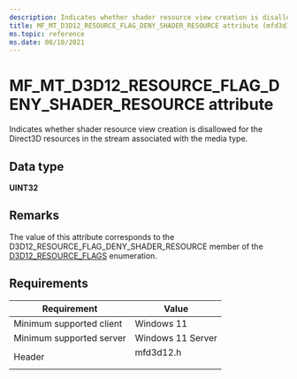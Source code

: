 ```yaml
---
description: Indicates whether shader resource view creation is disallowed for the Direct3D resources in the stream associated with the media type.        
title: MF_MT_D3D12_RESOURCE_FLAG_DENY_SHADER_RESOURCE attribute (mfd3d12.h)
ms.topic: reference
ms.date: 08/10/2021
---
```


# MF\_MT\_D3D12\_RESOURCE\_FLAG\_DENY\_SHADER\_RESOURCE attribute

Indicates whether shader resource view creation is disallowed for the Direct3D resources in the stream associated with the media type. 

## Data type

**UINT32**

## Remarks

The value of this attribute corresponds to the D3D12_RESOURCE_FLAG_DENY_SHADER_RESOURCE member of the [D3D12_RESOURCE_FLAGS](/windows/win32/api/d3d12/ne-d3d12-d3d12_resource_flags) enumeration.


## Requirements



| Requirement | Value |
|-------------------------------------|------------------------------------------------------------------------------------|
| Minimum supported client<br/> | Windows 11<br/>                          |
| Minimum supported server<br/> | Windows 11 Server<br/>                      |
| Header<br/>                   | <dl> <dt>mfd3d12.h</dt> </dl> |


